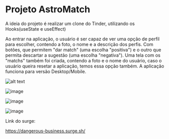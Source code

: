 # Projeto AstroMatch


A ideia do projeto é realizar um clone do Tinder, utilizando os Hooks(useState e useEffect)

Ao entrar na aplicação, o usuário é ser capaz de ver uma opção de perfil para escolher, contendo a foto, o nome e a descrição dos perfis. 
Com botões, que permitem "dar match" (uma escolha "positiva") e o outro que permita descartar a sugestão (uma escolha "negativa"). 
Uma tela com os "matchs" também foi criada, contendo a foto e o nome do usuário, caso o usuário queira resetar a aplicação, temos essa opção também.
A aplicação funciona para versão Desktop/Mobile.


![alt text](https://user-images.githubusercontent.com/79485071/139599692-20e349ed-f80a-4fea-8cfe-454c9675e7dc.png)

![image](https://user-images.githubusercontent.com/79485071/139599723-50ef76c7-3552-41eb-97f8-e1997e959037.png)

![image](https://user-images.githubusercontent.com/79485071/139599730-4982fb3f-170b-488d-ad7e-c66b75237f17.png)

![image](https://user-images.githubusercontent.com/79485071/139599734-242683ca-9971-4418-a55f-6731e4d1b794.png)

Link do surge:

https://dangerous-business.surge.sh/
